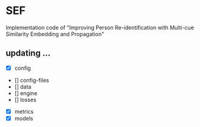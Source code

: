 # SEF
Implementation code of "Improving Person Re-identification with Multi-cue Similarity Embedding and Propagation"

## updating ...

- [x] config
- [] config-files
- [] data
- [] engine
- [] losses
- [x] metrics
- [x] models